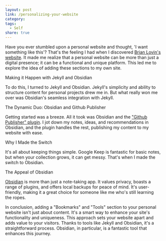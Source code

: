 ```yaml
---
layout: post
link: /personalizing-your-website
category: 
tags:
  - Self
share: true
---
```

Have you ever stumbled upon a personal website and thought, 'I want something like this'? That's the feeling I had when I discovered [Brian Lovin's website](https://brianlovin.com). It made me realize that a personal website can be more than just a digital presence; it can be a functional and unique platform. This led me to explore the idea of adding these sections to my own site.

Making it Happen with Jekyll and Obsidian

To do this, I turned to Jekyll and Obsidian. Jekyll's simplicity and ability to structure content for personal projects drew me in. But what really won me over was Obsidian's seamless integration with Jekyll.

The Dynamic Duo: Obsidian and Github Publisher

Getting started was a breeze. All it took was Obsidian and the ["Github Publisher" plugin](https://github.com/ObsidianPublisher/obsidian-github-publisher). I jot down my notes, ideas, and recommendations in Obsidian, and the plugin handles the rest, publishing my content to my website with ease.

Why I Made the Switch

It's all about keeping things simple. Google Keep is fantastic for basic notes, but when your collection grows, it can get messy. That's when I made the switch to Obsidian.

The Appeal of Obsidian

[Obsidian](https://obsidian.md/) is more than just a note-taking app. It values privacy, boasts a range of plugins, and offers local backups for peace of mind. It's user-friendly, making it a great choice for someone like me who's still learning the ropes.

In conclusion, adding a "Bookmarks" and "Tools" section to your personal website isn't just about content. It's a smart way to enhance your site's functionality and uniqueness. This approach sets your website apart and adds value to your visitors. Thanks to tools like Jekyll and Obsidian, it's a straightforward process. Obsidian, in particular, is a fantastic tool that enhances this journey.